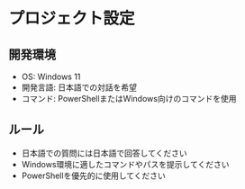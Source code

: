 # プロジェクト設定

## 開発環境
- OS: Windows 11
- 開発言語: 日本語での対話を希望
- コマンド: PowerShellまたはWindows向けのコマンドを使用

## ルール
- 日本語での質問には日本語で回答してください
- Windows環境に適したコマンドやパスを提示してください
- PowerShellを優先的に使用してください
